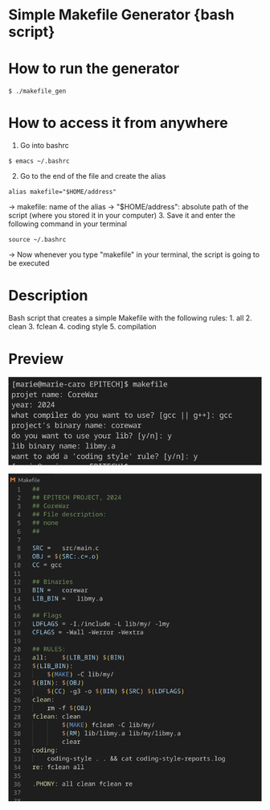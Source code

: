 # Simple Makefile Generator {bash script}

# How to run the generator
```
$ ./makefile_gen
```

# How to access it from anywhere
1. Go into bashrc
```
$ emacs ~/.bashrc
```
2. Go to the end of the file and create the alias
```
alias makefile="$HOME/address"
```
-> makefile: name of the alias
-> "$HOME/address": absolute path of the script (where you stored it in your computer)
3. Save it and enter the following command in your terminal
```
source ~/.bashrc
```

-> Now whenever you type "makefile" in your terminal, the script is going to be executed

# Description
Bash script that creates a simple Makefile with the following rules:
    1. all
    2. clean
    3. fclean
    4. coding style
    5. compilation

# Preview
![Script execution executed](RdMeImg/Example.png)

![Resulting Makefile](RdMeImg/Ending_Makefile.png)
